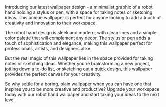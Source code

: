 <!--
Write me content for website with wallpaper "A wallpaper featuring a minimalist graphic of a robot hand holding a stylus or pen, with a space for taking notes or sketching ideas."
-->

<!--font:Poppins.-->

Introducing our latest wallpaper design - a minimalist graphic of a robot hand holding a stylus or pen, with a space for taking notes or sketching ideas. This unique wallpaper is perfect for anyone looking to add a touch of creativity and innovation to their workspace.

The robot hand design is sleek and modern, with clean lines and a simple color palette that will complement any decor. The stylus or pen adds a touch of sophistication and elegance, making this wallpaper perfect for professionals, artists, and designers alike.

But the real magic of this wallpaper lies in the space provided for taking notes or sketching ideas. Whether you're brainstorming a new project, jotting down a to-do list, or sketching out a quick design, this wallpaper provides the perfect canvas for your creativity.

So why settle for a boring, plain wallpaper when you can have one that inspires you to be more creative and productive? Upgrade your workspace today with our robot hand wallpaper and start taking your ideas to the next level.
